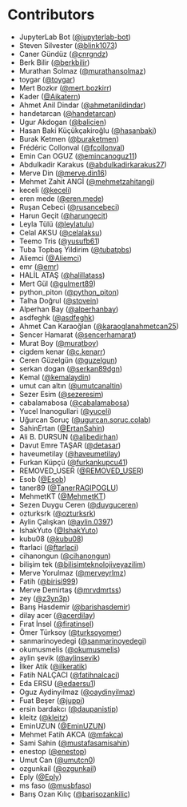 # Contributors

* JupyterLab Bot ([@jupyterlab-bot](https://crowdin.com/profile/jupyterlab-bot))
* Steven Silvester ([@blink1073](https://crowdin.com/profile/blink1073))
* Caner Gündüz ([@cnrgndz](https://crowdin.com/profile/cnrgndz))
* Berk Bilir ([@berkbilir](https://crowdin.com/profile/berkbilir))
* Murathan Solmaz ([@murathansolmaz](https://crowdin.com/profile/murathansolmaz))
* toygar ([@toygar](https://crowdin.com/profile/toygar))
* Mert Bozkır ([@mert.bozkirr](https://crowdin.com/profile/mert.bozkirr))
* Kader ([@Aikatern](https://crowdin.com/profile/Aikatern))
* Ahmet Anil Dindar ([@ahmetanildindar](https://crowdin.com/profile/ahmetanildindar))
* handetarcan ([@handetarcan](https://crowdin.com/profile/handetarcan))
* Ugur Akdogan ([@balicien](https://crowdin.com/profile/balicien))
* Hasan Baki Küçükçakiroğlu ([@hasanbaki](https://crowdin.com/profile/hasanbaki))
* Burak Ketmen ([@buraketmen](https://crowdin.com/profile/buraketmen))
* Frédéric Collonval ([@fcollonval](https://crowdin.com/profile/fcollonval))
* Emin Can OGUZ ([@emincanoguz11](https://crowdin.com/profile/emincanoguz11))
* Abdulkadir Karakus ([@abdulkadirkarakus27](https://crowdin.com/profile/abdulkadirkarakus27))
* Merve Din ([@merve.din16](https://crowdin.com/profile/merve.din16))
* Mehmet Zahit ANGİ ([@mehmetzahitangi](https://crowdin.com/profile/mehmetzahitangi))
* keceli ([@keceli](https://crowdin.com/profile/keceli))
* eren mede ([@eren.mede](https://crowdin.com/profile/eren.mede))
* Ruşan Cebeci ([@rusancebeci](https://crowdin.com/profile/rusancebeci))
* Harun Geçit ([@harungecit](https://crowdin.com/profile/harungecit))
* Leyla Tülü ([@leylatulu](https://crowdin.com/profile/leylatulu))
* Celal AKSU ([@celalaksu](https://crowdin.com/profile/celalaksu))
* Teemo Tris ([@yusufb61](https://crowdin.com/profile/yusufb61))
* Tuba Topbaş Yildirim ([@tubatpbs](https://crowdin.com/profile/tubatpbs))
* Aliemci ([@Aliemci](https://crowdin.com/profile/Aliemci))
* emr ([@emr](https://crowdin.com/profile/emr))
* HALİL ATAŞ ([@halillatass](https://crowdin.com/profile/halillatass))
* Mert Gül ([@gulmert89](https://crowdin.com/profile/gulmert89))
* python_piton ([@python_piton](https://crowdin.com/profile/python_piton))
* Talha Doğrul ([@stovein](https://crowdin.com/profile/stovein))
* Alperhan Bay ([@alperhanbay](https://crowdin.com/profile/alperhanbay))
* asdfeghk ([@asdfeghk](https://crowdin.com/profile/asdfeghk))
* Ahmet Can Karaoğlan ([@karaoglanahmetcan25](https://crowdin.com/profile/karaoglanahmetcan25))
* Sencer Hamarat ([@sencerhamarat](https://crowdin.com/profile/sencerhamarat))
* Murat Boy ([@muratboy](https://crowdin.com/profile/muratboy))
* cigdem kenar ([@c.kenarr](https://crowdin.com/profile/c.kenarr))
* Ceren Güzelgün ([@guzelgun](https://crowdin.com/profile/guzelgun))
* serkan dogan ([@serkan89dgn](https://crowdin.com/profile/serkan89dgn))
* Kemal ([@kemalaydin](https://crowdin.com/profile/kemalaydin))
* umut can altın ([@umutcanaltin](https://crowdin.com/profile/umutcanaltin))
* Sezer Esim ([@sezeresim](https://crowdin.com/profile/sezeresim))
* cabalamabosa ([@cabalamabosa](https://crowdin.com/profile/cabalamabosa))
* Yucel Inanogullari ([@yuceli](https://crowdin.com/profile/yuceli))
* Uğurcan Soruç ([@ugurcan.soruc.colab](https://crowdin.com/profile/ugurcan.soruc.colab))
* SahinErtan ([@ErtanSahin](https://crowdin.com/profile/ErtanSahin))
* Ali B. DURSUN ([@alibedirhan](https://crowdin.com/profile/alibedirhan))
* Davut Emre TAŞAR ([@detasar](https://crowdin.com/profile/detasar))
* haveumetilay ([@haveumetilay](https://crowdin.com/profile/haveumetilay))
* Furkan Küpçü ([@furkankupcu41](https://crowdin.com/profile/furkankupcu41))
* REMOVED_USER ([@REMOVED_USER](https://crowdin.com/profile/REMOVED_USER))
* Esob ([@Esob](https://crowdin.com/profile/Esob))
* taner89 ([@TanerRAGIPOGLU](https://crowdin.com/profile/TanerRAGIPOGLU))
* MehmetKT ([@MehmetKT](https://crowdin.com/profile/MehmetKT))
* Sezen Duygu Ceren ([@duyguceren](https://crowdin.com/profile/duyguceren))
* ozturksrk ([@ozturksrk](https://crowdin.com/profile/ozturksrk))
* Aylin Çalışkan ([@aylin.0397](https://crowdin.com/profile/aylin.0397))
* IshakYuto ([@IshakYuto](https://crowdin.com/profile/IshakYuto))
* kubu08 ([@kubu08](https://crowdin.com/profile/kubu08))
* ftarlaci ([@ftarlaci](https://crowdin.com/profile/ftarlaci))
* cihanongun ([@cihanongun](https://crowdin.com/profile/cihanongun))
* bilişim tek ([@bilisimteknolojiveyazilim](https://crowdin.com/profile/bilisimteknolojiveyazilim))
* Merve Yorulmaz ([@merveyrlmz](https://crowdin.com/profile/merveyrlmz))
* Fatih ([@birisi999](https://crowdin.com/profile/birisi999))
* Merve Demirtaş ([@mrvdmrtss](https://crowdin.com/profile/mrvdmrtss))
* zey ([@z3yn3p](https://crowdin.com/profile/z3yn3p))
* Barış Hasdemir ([@barishasdemir](https://crowdin.com/profile/barishasdemir))
* dilay acer ([@acerdilay](https://crowdin.com/profile/acerdilay))
* Fırat İnsel ([@firatinsel](https://crowdin.com/profile/firatinsel))
* Ömer Türksoy ([@turksoyomer](https://crowdin.com/profile/turksoyomer))
* sanmarinoyedegi ([@sanmarinoyedegi](https://crowdin.com/profile/sanmarinoyedegi))
* okumusmelis ([@okumusmelis](https://crowdin.com/profile/okumusmelis))
* aylin şevik ([@aylinsevik](https://crowdin.com/profile/aylinsevik))
* İlker Atik ([@ilkeratik](https://crowdin.com/profile/ilkeratik))
* Fatih NALÇACI ([@fatihnalcaci](https://crowdin.com/profile/fatihnalcaci))
* Eda ERSU ([@edaersu1](https://crowdin.com/profile/edaersu1))
* Oguz Aydinyilmaz ([@oaydinyilmaz](https://crowdin.com/profile/oaydinyilmaz))
* Fuat Beşer ([@juppi](https://crowdin.com/profile/juppi))
* ersin bardakcı ([@daupanistip](https://crowdin.com/profile/daupanistip))
* kleitz ([@kleitz](https://crowdin.com/profile/kleitz))
* EminUZUN ([@EminUZUN](https://crowdin.com/profile/EminUZUN))
* Mehmet Fatih AKCA ([@mfakca](https://crowdin.com/profile/mfakca))
* Sami Sahin ([@mustafasamisahin](https://crowdin.com/profile/mustafasamisahin))
* enestop ([@enestop](https://crowdin.com/profile/enestop))
* Umut Can ([@umutcn0](https://crowdin.com/profile/umutcn0))
* ozgunkail ([@ozgunkail](https://crowdin.com/profile/ozgunkail))
* Eply ([@Eply](https://crowdin.com/profile/Eply))
* ms faso ([@musbfaso](https://crowdin.com/profile/musbfaso))
* Barış Ozan Kılıç ([@barisozankilic](https://crowdin.com/profile/barisozankilic))
